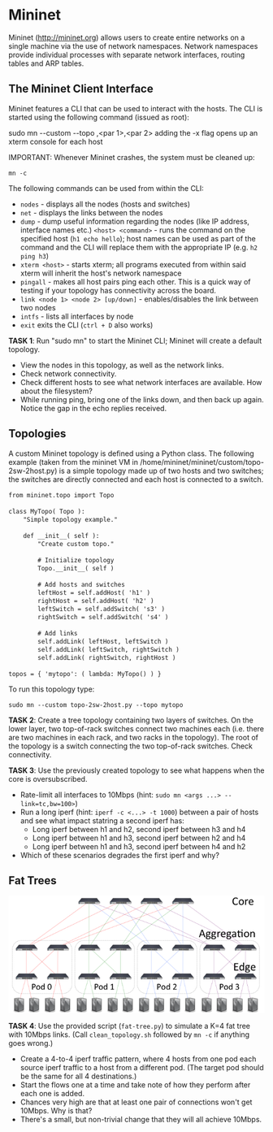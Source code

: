 Mininet
=======

Mininet (http://mininet.org) allows users to create entire networks on a single machine via the use of network namespaces. Network namespaces provide individual processes with separate network interfaces, routing tables and ARP tables.


The Mininet Client Interface
----------------------------

Mininet features a CLI that can be used to interact with the hosts. The CLI is started using the following command (issued as root):

sudo mn --custom <topology file> --topo <topology name>,<par 1>,<par 2>
adding the -x flag opens up an xterm console for each host

IMPORTANT: Whenever Mininet crashes, the system must be cleaned up:
```
mn -c
```
The following commands can be used from within the CLI:
* `nodes` - displays all the nodes (hosts and switches)
* `net` - displays the links between the nodes
* `dump` - dump useful information regarding the nodes (like IP address, interface names etc.)
`<host> <command>` - runs the command on the specified host (`h1 echo hello`); host names can be used as part of the command and the CLI will replace them with the appropriate IP (e.g. `h2 ping h3`)
 * `xterm <host>` - starts xterm; all programs executed from within said xterm will inherit the host's network namespace
 * `pingall` - makes all host pairs ping each other. This is a quick way of testing if your topology has connectivity across the board.
 * `link <node 1> <node 2> [up/down]` - enables/disables the link between two nodes
 * `intfs` - lists all interfaces by node
 * `exit` exits the CLI (`ctrl + D` also works)

**TASK 1**: Run "sudo mn" to start the Mininet CLI; Mininet will create a default topology.

 * View the nodes in this topology, as well as the network links.
 * Check network connectivity.
 * Check different hosts to see what network interfaces are available. How about the filesystem?
 * While running ping, bring one of the links down, and then back up again. Notice the gap in the echo replies received.


Topologies
----------

A custom Mininet topology is defined using a Python class. The following example (taken from the mininet VM in /home/mininet/mininet/custom/topo-2sw-2host.py) is a simple topology made up of two hosts and two switches; the switches are directly connected and each host is connected to a switch.

```
from mininet.topo import Topo

class MyTopo( Topo ):
    "Simple topology example."

    def __init__( self ):
        "Create custom topo."

        # Initialize topology
        Topo.__init__( self )

        # Add hosts and switches
        leftHost = self.addHost( 'h1' )
        rightHost = self.addHost( 'h2' )
        leftSwitch = self.addSwitch( 's3' )
        rightSwitch = self.addSwitch( 's4' )

        # Add links
        self.addLink( leftHost, leftSwitch )
        self.addLink( leftSwitch, rightSwitch )
        self.addLink( rightSwitch, rightHost )

topos = { 'mytopo': ( lambda: MyTopo() ) }
```

To run this topology type:

```
sudo mn --custom topo-2sw-2host.py --topo mytopo
```


**TASK 2**: Create a tree topology containing two layers of switches. On the lower layer, two top-of-rack switches connect two machines each (i.e. there are two machines in each rack, and two racks in the topology). The root of the topology is a switch connecting the two top-of-rack switches. Check connectivity.


**TASK 3**: Use the previously created topology to see what happens when the core is oversubscribed.
 * Rate-limit all interfaces to 10Mbps (hint: `sudo mn <args ...> --link=tc,bw=100>`)
 * Run a long iperf (hint: `iperf -c <...> -t 1000`) between a pair of hosts and see what impact statring a second iperf has:
   * Long iperf between h1 and h2, second iperf between h3 and h4
   * Long iperf between h1 and h3, second iperf between h2 and h4
   * Long iperf between h1 and h3, second iperf between h4 and h2
 * Which of these scenarios degrades the first iperf and why?

Fat Trees
---------

![Fatter than a sumo wrestler](https://raw.githubusercontent.com/vlolteanu/lab-mininet/master/fat_tree.png)

**TASK 4**: Use the provided script (`fat-tree.py`) to simulate a K=4 fat tree with 10Mbps links. (Call `clean_topology.sh` followed by `mn -c` if anything goes wrong.)
    
 * Create a 4-to-4 iperf traffic pattern, where 4 hosts from one pod each source iperf traffic to a host from a different pod. (The target pod should be the same for all 4 destinations.)
 * Start the flows one at a time and take note of how they perform after each one is added.
 * Chances very high are that at least one pair of connections won't get 10Mbps. Why is that?
 * There's a small, but non-trivial change that they will all achieve 10Mbps.
    
